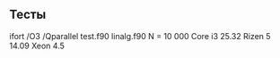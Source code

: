 ## Тесты 

ifort /O3 /Qparallel test.f90 linalg.f90 
N = 10 000
Core i3 25.32
Rizen 5 14.09
Xeon    4.5